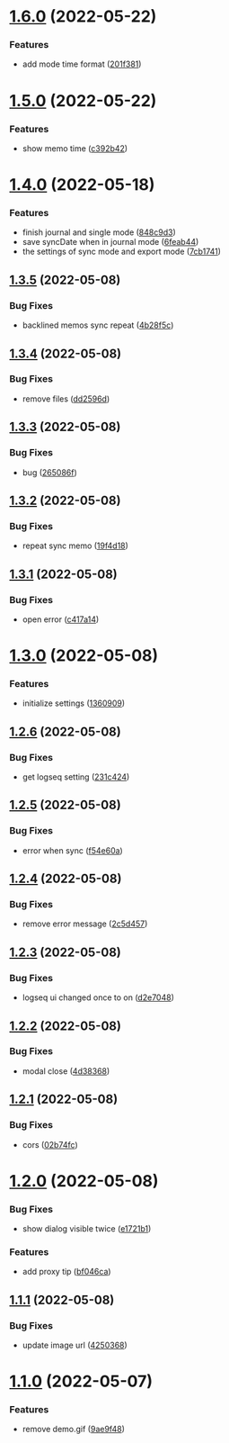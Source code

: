 # [1.6.0](https://github.com/SeyeeL/logseq-flomo-plugin/compare/v1.5.0...v1.6.0) (2022-05-22)


### Features

* add mode time format ([201f381](https://github.com/SeyeeL/logseq-flomo-plugin/commit/201f381a5709699313ff6d6ff62c40697fa25f9b))

# [1.5.0](https://github.com/SeyeeL/logseq-flomo-plugin/compare/v1.4.0...v1.5.0) (2022-05-22)


### Features

* show memo time ([c392b42](https://github.com/SeyeeL/logseq-flomo-plugin/commit/c392b42ef1dc85bcb2ae615640aebf95ae20ebd5))

# [1.4.0](https://github.com/SeyeeL/logseq-flomo-plugin/compare/v1.3.5...v1.4.0) (2022-05-18)


### Features

* finish journal and single mode ([848c9d3](https://github.com/SeyeeL/logseq-flomo-plugin/commit/848c9d396f5358030fc359286b3624ac92c61aca))
* save syncDate when in journal mode ([6feab44](https://github.com/SeyeeL/logseq-flomo-plugin/commit/6feab4430cad23e80d923f5fddf2bd99d56ef9c8))
* the settings of sync mode and export mode ([7cb1741](https://github.com/SeyeeL/logseq-flomo-plugin/commit/7cb17419ae2da688a299bcb77b562106b2ea29c5))

## [1.3.5](https://github.com/SeyeeL/logseq-flomo-plugin/compare/v1.3.4...v1.3.5) (2022-05-08)


### Bug Fixes

* backlined memos sync repeat ([4b28f5c](https://github.com/SeyeeL/logseq-flomo-plugin/commit/4b28f5c0db10c3fd9992a6540631ea252a951e42))

## [1.3.4](https://github.com/SeyeeL/logseq-flomo-plugin/compare/v1.3.3...v1.3.4) (2022-05-08)


### Bug Fixes

* remove files ([dd2596d](https://github.com/SeyeeL/logseq-flomo-plugin/commit/dd2596d48a688d43701a97d58ffb40191e88ae5c))

## [1.3.3](https://github.com/SeyeeL/logseq-flomo-plugin/compare/v1.3.2...v1.3.3) (2022-05-08)


### Bug Fixes

* bug ([265086f](https://github.com/SeyeeL/logseq-flomo-plugin/commit/265086fb38e917e4416d1be4e838310562cf38d4))

## [1.3.2](https://github.com/SeyeeL/logseq-flomo-plugin/compare/v1.3.1...v1.3.2) (2022-05-08)


### Bug Fixes

* repeat sync memo ([19f4d18](https://github.com/SeyeeL/logseq-flomo-plugin/commit/19f4d1820f2e23d4c253738f31e358752b24b46f))

## [1.3.1](https://github.com/SeyeeL/logseq-flomo-plugin/compare/v1.3.0...v1.3.1) (2022-05-08)


### Bug Fixes

* open error ([c417a14](https://github.com/SeyeeL/logseq-flomo-plugin/commit/c417a149e8869967634da470f7e483e8583e3707))

# [1.3.0](https://github.com/SeyeeL/logseq-flomo-plugin/compare/v1.2.6...v1.3.0) (2022-05-08)


### Features

* initialize settings ([1360909](https://github.com/SeyeeL/logseq-flomo-plugin/commit/1360909fe6bf63ffa4d0c4327da9e1da50b9343e))

## [1.2.6](https://github.com/SeyeeL/logseq-flomo-plugin/compare/v1.2.5...v1.2.6) (2022-05-08)


### Bug Fixes

* get logseq setting ([231c424](https://github.com/SeyeeL/logseq-flomo-plugin/commit/231c4249dbddfe24da5120854414d5ff55d70b63))

## [1.2.5](https://github.com/SeyeeL/logseq-flomo-plugin/compare/v1.2.4...v1.2.5) (2022-05-08)


### Bug Fixes

* error when sync ([f54e60a](https://github.com/SeyeeL/logseq-flomo-plugin/commit/f54e60a27187e944c092055829ed8635dae1438d))

## [1.2.4](https://github.com/SeyeeL/logseq-flomo-plugin/compare/v1.2.3...v1.2.4) (2022-05-08)


### Bug Fixes

* remove error message ([2c5d457](https://github.com/SeyeeL/logseq-flomo-plugin/commit/2c5d4571eebc79135b417a79dc573ca078f5216f))

## [1.2.3](https://github.com/SeyeeL/logseq-flomo-plugin/compare/v1.2.2...v1.2.3) (2022-05-08)


### Bug Fixes

* logseq ui changed once to on ([d2e7048](https://github.com/SeyeeL/logseq-flomo-plugin/commit/d2e70485d139c3f26f7c220bd6a480728abd1749))

## [1.2.2](https://github.com/SeyeeL/logseq-flomo-plugin/compare/v1.2.1...v1.2.2) (2022-05-08)


### Bug Fixes

* modal close ([4d38368](https://github.com/SeyeeL/logseq-flomo-plugin/commit/4d38368f9d1293c4f0c1eb30b1c0c0590f0da839))

## [1.2.1](https://github.com/SeyeeL/logseq-flomo-plugin/compare/v1.2.0...v1.2.1) (2022-05-08)


### Bug Fixes

* cors ([02b74fc](https://github.com/SeyeeL/logseq-flomo-plugin/commit/02b74fc5d2fffef66233733ecb60bcb622002e2c))

# [1.2.0](https://github.com/SeyeeL/logseq-flomo-plugin/compare/v1.1.1...v1.2.0) (2022-05-08)


### Bug Fixes

* show dialog visible twice ([e1721b1](https://github.com/SeyeeL/logseq-flomo-plugin/commit/e1721b1a70f3f1d2df9c332a0bfd2d723d5d78f8))


### Features

* add proxy tip ([bf046ca](https://github.com/SeyeeL/logseq-flomo-plugin/commit/bf046ca70f35a3b728086b272d8857eeb0faebcd))

## [1.1.1](https://github.com/SeyeeL/logseq-flomo-plugin/compare/v1.1.0...v1.1.1) (2022-05-08)


### Bug Fixes

* update image url ([4250368](https://github.com/SeyeeL/logseq-flomo-plugin/commit/425036863c86bd6e45ad9ee630930ff3ae4c5422))

# [1.1.0](https://github.com/SeyeeL/logseq-flomo-plugin/compare/v1.0.0...v1.1.0) (2022-05-07)


### Features

* remove demo.gif ([9ae9f48](https://github.com/SeyeeL/logseq-flomo-plugin/commit/9ae9f48d54da37b851f04e66f7a6047c50a42b17))
